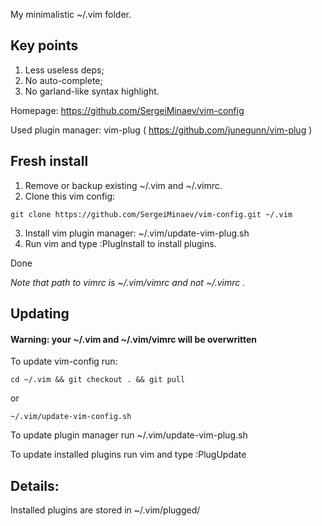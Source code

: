 My minimalistic ~/.vim folder.

## Key points
1) Less useless deps;
2) No auto-complete;
3) No garland-like syntax highlight.

Homepage: https://github.com/SergeiMinaev/vim-config

Used plugin manager: vim-plug ( https://github.com/junegunn/vim-plug )

## Fresh install
1) Remove or backup existing ~/.vim and ~/.vimrc.
2) Clone this vim config:
```
git clone https://github.com/SergeiMinaev/vim-config.git ~/.vim
```
3) Install vim plugin manager: ~/.vim/update-vim-plug.sh
4) Run vim and type :PlugInstall to install plugins.
   
Done

*Note that path to vimrc is ~/.vim/vimrc and not ~/.vimrc .*

## Updating
#### Warning: your ~/.vim and ~/.vim/vimrc will be overwritten

To update vim-config run:
```
cd ~/.vim && git checkout . && git pull
```
or
```
~/.vim/update-vim-config.sh
```

To update plugin manager run ~/.vim/update-vim-plug.sh

To update installed plugins run vim and type :PlugUpdate


## Details:

Installed plugins are stored in ~/.vim/plugged/
